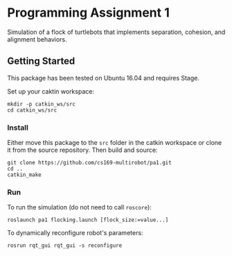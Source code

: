 # Programming Assignment 1

Simulation of a flock of turtlebots that implements separation, cohesion, and alignment behaviors.

## Getting Started

This package has been tested on Ubuntu 16.04 and requires Stage.

Set up your caktin workspace:

```
mkdir -p catkin_ws/src
cd catkin_ws/src
```

### Install

Either move this package to the `src` folder in the catkin workspace or clone it from the source repository. Then build and source:

```
git clone https://github.com/cs169-multirobot/pa1.git
cd ..
catkin_make
```

### Run

To run the simulation (do not need to call `roscore`):

```
roslaunch pa1 flocking.launch [flock_size:=value...]
```

To dynamically reconfigure robot's parameters:

```
rosrun rqt_gui rqt_gui -s reconfigure
```
